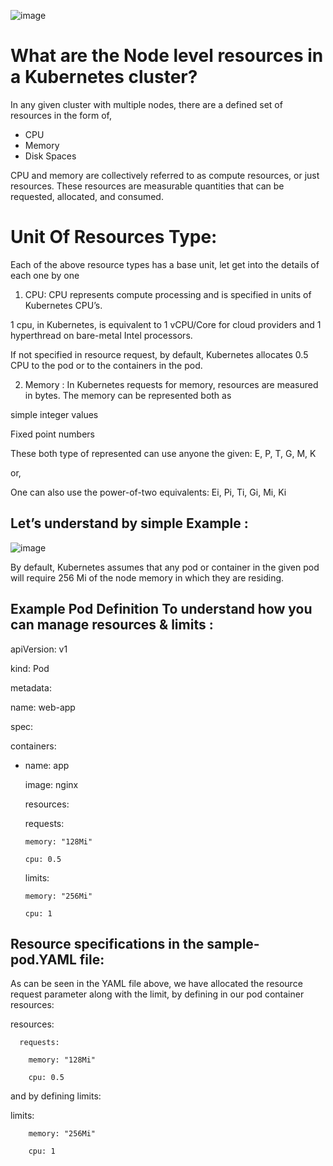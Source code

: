 ![image](https://user-images.githubusercontent.com/63234624/145821807-af57766e-558c-488c-925c-f5f1f2ca2b58.png)

# What are the Node level resources in a Kubernetes cluster?

In any given cluster with multiple nodes, there are a defined set of resources in the form of,

* CPU
* Memory
* Disk Spaces

CPU and memory are collectively referred to as compute resources, or just resources. These resources are measurable quantities that can be requested, allocated, and consumed.

# Unit Of Resources Type:

Each of the above resource types has a base unit, let get into the details of each one by one

1. CPU: CPU represents compute processing and is specified in units of Kubernetes CPU’s.

1 cpu, in Kubernetes, is equivalent to 1 vCPU/Core for cloud providers and 1 hyperthread on bare-metal Intel processors.

If not specified in resource request, by default, Kubernetes allocates 0.5 CPU to the pod or to the containers in the pod.

2. Memory : In Kubernetes requests for memory, resources are measured in bytes. The memory can be represented both as

simple integer values

Fixed point numbers

These both type of represented can use anyone the given: E, P, T, G, M, K

or,

One can also use the power-of-two equivalents: Ei, Pi, Ti, Gi, Mi, Ki

## Let’s understand by simple Example :

![image](https://user-images.githubusercontent.com/63234624/145822318-70a8a313-616e-494a-b8ad-9a862a2b0af3.png)


By default, Kubernetes assumes that any pod or container in the given pod will require 256 Mi of the node memory in which they are residing.


## Example Pod Definition To understand how you can manage resources & limits :

apiVersion: v1

kind: Pod

metadata:

  name: web-app
  
spec:

  containers:
  
  - name: app
  
    image: nginx
    
    resources:
    
      requests:
      
        memory: "128Mi"
        
        cpu: 0.5
        
      limits:
      
        memory: "256Mi"
        
        cpu: 1
        
        
        
        
## Resource specifications in the sample-pod.YAML file:

As can be seen in the YAML file above, we have allocated the resource request parameter along with the limit, by defining in our pod container resources:

resources:

      requests:
      
        memory: "128Mi"
        
        cpu: 0.5

and by defining limits:

limits:

        memory: "256Mi"
        
        cpu: 1
